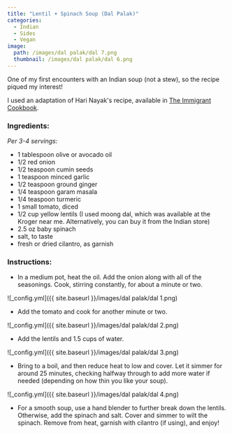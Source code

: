 ```yaml
---
title: "Lentil + Spinach Soup (Dal Palak)"
categories:
  - Indian
  - Sides
  - Vegan
image:
  path: /images/dal palak/dal 7.png
  thumbnail: /images/dal palak/dal 6.png
---
```


One of my first encounters with an Indian soup (not a stew), so the recipe piqued my interest!

I used an adaptation of Hari Nayak's recipe, available in [The Immigrant Cookbook](https://www.amazon.com/Immigrant-Cookbook-Recipes-America-Great/dp/1566560381/ref=asc_df_1566560381/?tag=hyprod-20&linkCode=df0&hvadid=312140312523&hvpos=&hvnetw=g&hvrand=1704980720432810813&hvpone=&hvptwo=&hvqmt=&hvdev=c&hvdvcmdl=&hvlocint=&hvlocphy=9052538&hvtargid=pla-407598417986&psc=1&tag=&ref=&adgrpid=60258872577&hvpone=&hvptwo=&hvadid=312140312523&hvpos=&hvnetw=g&hvrand=1704980720432810813&hvqmt=&hvdev=c&hvdvcmdl=&hvlocint=&hvlocphy=9052538&hvtargid=pla-407598417986). 

### Ingredients:

_Per 3-4 servings:_

* 1 tablespoon olive or avocado oil
* 1/2 red onion
* 1/2 teaspoon cumin seeds
* 1 teaspoon minced garlic
* 1/2 teaspoon ground ginger
* 1/4 teaspoon garam masala
* 1/4 teaspoon turmeric
* 1 small tomato, diced
* 1/2 cup yellow lentils (I used moong dal, which was available at the Kroger near me. Alternatively, you can buy it from the Indian store)
* 2.5 oz baby spinach
* salt, to taste
* fresh or dried cilantro, as garnish


### Instructions:

* In a medium pot, heat the oil. Add the onion along with all of the seasonings. Cook, stirring constantly, for about a minute or two.

![_config.yml]({{ site.baseurl }}/images/dal palak/dal 1.png)

* Add the tomato and cook for another minute or two.

![_config.yml]({{ site.baseurl }}/images/dal palak/dal 2.png)

* Add the lentils and 1.5 cups of water. 

![_config.yml]({{ site.baseurl }}/images/dal palak/dal 3.png)

* Bring to a boil, and then reduce heat to low and cover. Let it simmer for around 25 minutes, checking halfway through to add more water if needed (depending on how thin you like your soup).

![_config.yml]({{ site.baseurl }}/images/dal palak/dal 4.png)

* For a smooth soup, use a hand blender to further break down the lentils. Otherwise, add the spinach and salt. Cover and simmer to wilt the spinach. Remove from heat, garnish with cilantro (if using), and enjoy!


